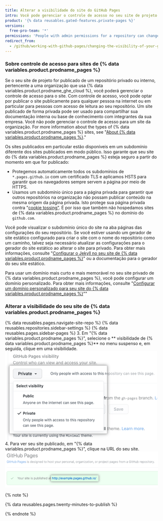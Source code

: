 ```yaml
---
title: Alterar a visibilidade do site do GitHub Pages
intro: Você pode gerenciar o controle de acesso no seu site de projeto publicando o site publicamente ou privadamente.
product: '{% data reusables.gated-features.private-pages %}'
versions:
  free-pro-team: '*'
permissions: 'People with admin permissions for a repository can change the visibility of a {% data variables.product.prodname_pages %} site.'
redirect_from:
  - /github/working-with-github-pages/changing-the-visibility-of-your-github-pages-site
---
```


### Sobre controle de acesso para sites de {% data variables.product.prodname_pages %}

Se o seu site de projeto for publicado de um repositório privado ou interno, pertencente a uma organização que usa {% data variables.product.prodname_ghe_cloud %}, você poderá gerenciar o controle de acesso para o site. Com controle de acesso, você pode optar por publicar o site publicamente para qualquer pessoa na internet ou em particular para pessoas com acesso de leitura ao seu repositório. Um site publicado de forma privada pode ser usado para compartilhar sua documentação interna ou base de conhecimento com integrantes da sua empresa. Você não pode gerenciar o controle de acesso para um site da organização. For more information about the types of {% data variables.product.prodname_pages %} sites, see "[About {% data variables.product.prodname_pages %}](/pages/getting-started-with-github-pages/about-github-pages#types-of-github-pages-sites)."

Os sites publicados em particular estão disponíveis em um subdomínio diferente dos sites publicados em modo público. Isso garante que seu site do {% data variables.product.prodname_pages %} esteja seguro a partir do momento em que for publicado:

- Protegemos automaticamente todos os subdomínios de `*.pages.github.io` com um certificado TLS e aplicamos HSTS para garantir que os navegadores sempre servem a página por meio de HTTPS.
- Usamos um subdomínio único para a página privada para garantir que outros repositórios na organização não possam publicar conteúdo na mesma origem da página privada. Isto protege sua página privada contra "[cookie tossing"](https://github.blog/2013-04-09-yummy-cookies-across-domains/). É por isso que também não hospedamos sites de {% data variables.product.prodname_pages %} no domínio do `github.com`.

Você pode visualizar o subdomínio único do site na aba páginas das configurações do seu repositório. Se você estiver usando um gerador de site estático configurado para criar o site com o nome do repositório como um caminho, talvez seja necessário atualizar as configurações para o gerador do site estático ao alterar o site para privado. Para obter mais informações, consulte "[Configurar o Jekyll no seu site de {% data variables.product.prodname_pages %}](/pages/configuring-a-custom-domain-for-your-github-pages-site/managing-a-custom-domain-for-your-github-pages-site#configuring-a-subdomain)" ou a documentação para o gerador do seu site estático.

Para usar um domínio mais curto e mais memorável no seu site privado de {% data variables.product.prodname_pages %}, você pode configurar um domínio personalizado. Para obter mais informações, consulte "[Configurar um domínio personalizado para seu site do {% data variables.product.prodname_pages %}](/pages/configuring-a-custom-domain-for-your-github-pages-site)""

### Alterar a visibilidade do seu site de {% data variables.product.prodname_pages %}

{% data reusables.pages.navigate-site-repo %}
{% data reusables.repositories.sidebar-settings %}
{% data reusables.pages.sidebar-pages %}
3. Em "{% data variables.product.prodname_pages %}", selecione o ** visibilidade de {% data variables.product.prodname_pages %}** no menu suspenso e, em seguida, clique em uma visibilidade. ![Menu suspenso para escolher uma visibilidade para o seu site](/assets/images/help/pages/public-or-private-visibility.png)
4. Para ver seu site publicado, em "{% data variables.product.prodname_pages %}", clique na URL do seu site. ![URL do seu site publicado em modo particular](/assets/images/help/pages/click-private-pages-url-to-preview.png)

  {% note %}

  {% data reusables.pages.twenty-minutes-to-publish %}

  {% endnote %}
